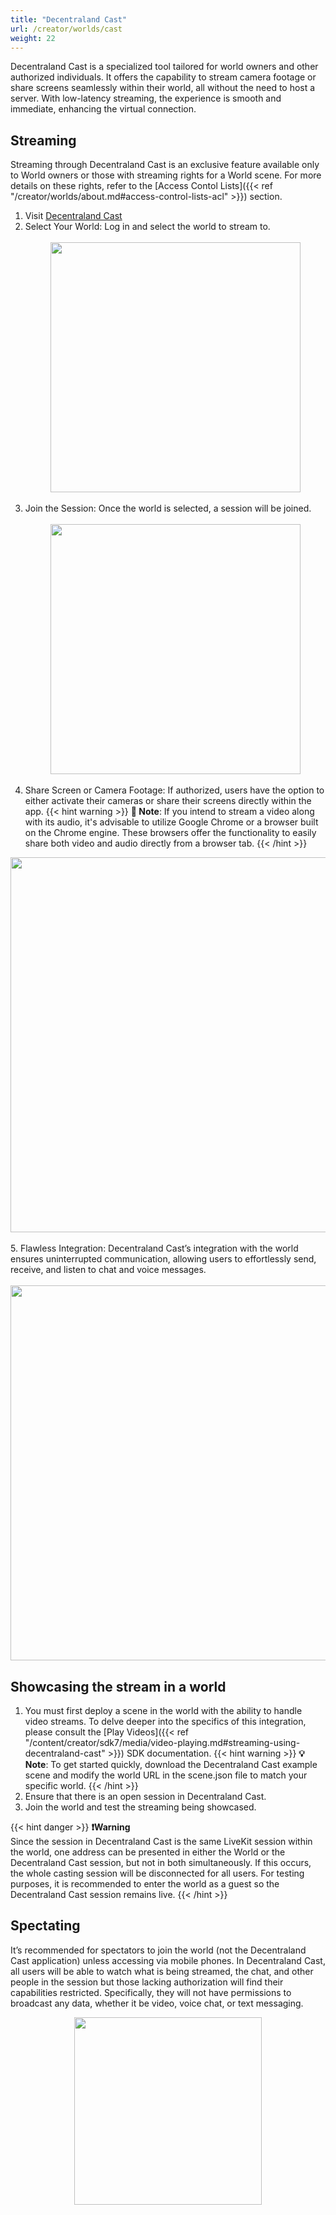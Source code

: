 ```yaml
---
title: "Decentraland Cast"
url: /creator/worlds/cast
weight: 22
---
```


Decentraland Cast is a specialized tool tailored for world owners and other authorized individuals. It offers the capability to stream camera footage or share screens seamlessly within their world, all without the need to host a server. With low-latency streaming, the experience is smooth and immediate, enhancing the virtual connection.

## Streaming

Streaming through Decentraland Cast is an exclusive feature available only to World owners or those with streaming rights for a World scene. For more details on these rights, refer to the [Access Contol Lists]({{< ref "/creator/worlds/about.md#access-control-lists-acl" >}}) section.

1. Visit [Decentraland Cast](https://cast.decentraland.org/)
2. Select Your World: Log in and select the world to stream to.
<br/><br/><img src="/images/worlds/world-selector.png" width="400"  style="display: block; margin: 0 auto;" /><br/>
3. Join the Session: Once the world is selected, a session will be joined. 
<br/><br/><img src="/images/worlds/cast-ui.png" width="400"  style="display: block; margin: 0 auto;" /><br/>
4. Share Screen or Camera Footage: If authorized, users have the option to either activate their cameras or share their screens directly within the app.
{{< hint warning >}}
**📔 Note**: If you intend to stream a video along with its audio, it's advisable to utilize Google Chrome or a browser built on the Chrome engine. These browsers offer the functionality to easily share both video and audio directly from a browser tab.
{{< /hint >}}
<div style="text-align: center;">
    <img src="/images/worlds/screen-sharing-host.png" width="600"  style="display: block; margin: 0 auto;"/><br/>
</div>
5. Flawless Integration: Decentraland Cast’s integration with the world ensures uninterrupted communication, allowing users to effortlessly send, receive, and listen to chat and voice messages.
<div style="text-align: center;">    
    <br/><img src="/images/worlds/screen-sharing-viewer.png" width="600"  style="display: block; margin: 0 auto;"/>
</div>

## Showcasing the stream in a world

1. You must first deploy a scene in the world with the ability to handle video streams. To delve deeper into the specifics of this integration, please consult the [Play Videos]({{< ref "/content/creator/sdk7/media/video-playing.md#streaming-using-decentraland-cast" >}}) SDK documentation.
{{< hint warning >}}
**💡 Note**: To get started quickly, download the Decentraland Cast example scene and modify the world URL in the scene.json file to match your specific world.
{{< /hint >}}
3. Ensure that there is an open session in Decentraland Cast.
4. Join the world and test the streaming being showcased.

{{< hint danger >}}
**❗Warning**  
Since the session in Decentraland Cast is the same LiveKit session within the world, one address can be presented in either the World or the Decentraland Cast session, but not in both simultaneously. If this occurs, the whole casting session will be disconnected for all users. For testing purposes, it is recommended to enter the world as a guest so the Decentraland Cast session remains live.
{{< /hint >}}

## Spectating

It’s recommended for spectators to join the world (not the Decentraland Cast application) unless accessing via mobile phones. In Decentraland Cast, all users will be able to watch what is being streamed, the chat, and other people in the session but those lacking authorization will find their capabilities restricted. Specifically, they will not have permissions to broadcast any data, whether it be video, voice chat, or text messaging.

<img src="/images/worlds/cast-mobile.png" width="300"  style="display: block; margin: 0 auto;" />

